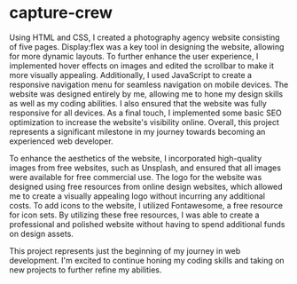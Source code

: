 # capture-crew
Using HTML and CSS, I created a photography agency website consisting of five pages. Display:flex was a key tool in designing the website, allowing for more dynamic layouts. To further enhance the user experience, I implemented hover effects on images and edited the scrollbar to make it more visually appealing. Additionally, I used JavaScript to create a responsive navigation menu for seamless navigation on mobile devices. The website was designed entirely by me, allowing me to hone my design skills as well as my coding abilities. I also ensured that the website was fully responsive for all devices. As a final touch, I implemented some basic SEO optimization to increase the website's visibility online. Overall, this project represents a significant milestone in my journey towards becoming an experienced web developer.

To enhance the aesthetics of the website, I incorporated high-quality images from free websites, such as Unsplash, and ensured that all images were available for free commercial use. The logo for the website was designed using free resources from online design websites, which allowed me to create a visually appealing logo without incurring any additional costs. To add icons to the website, I utilized Fontawesome, a free resource for icon sets. By utilizing these free resources, I was able to create a professional and polished website without having to spend additional funds on design assets.

This project represents just the beginning of my journey in web development. I'm excited to continue honing my coding skills and taking on new projects to further refine my abilities.
